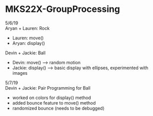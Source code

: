 # MKS22X-GroupProcessing

5/6/19 <br>
Aryan + Lauren: Rock 
- Lauren: move()
- Aryan: display()

Devin + Jackie: Ball
- Devin: move() --> random motion 
- Jackie: display() --> basic display with ellipses, experimented with images

5/7/19 <br>
Devin + Jackie: Pair Programming for Ball
- worked on colors for display() method
- added bounce feature to move() method
- randomized bounce (needs to be debugged) 
